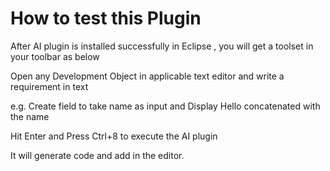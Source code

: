 # How to test this Plugin
After AI plugin is installed successfully in Eclipse , you will get a toolset in your toolbar as below

Open any Development Object in applicable text editor and write a requirement in text

e.g. Create field to take name as input and Display Hello concatenated with the name

Hit Enter and Press Ctrl+8 to execute the AI plugin

It will generate code and add in the editor.

